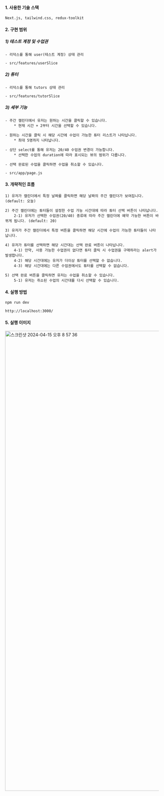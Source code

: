 #### 1. 사용한 기술 스택

    Next.js, tailwind.css, redux-toolkit

#### 2. 구현 범위

##### 1) 테스트 계정 및 수업권 
    - 리덕스를 통해 user(테스트 계정) 상태 관리

    - src/features/userSlice

##### 2) 튜터 
    - 리덕스를 통해 tutors 상태 관리
    
    - src/features/tutorSlice

##### 3) 세부 기능
    - 주간 캘린더에서 유저는 원하는 시간을 클릭할 수 있습니다.
        * 현재 시간 + 2부터 시간을 선택할 수 있습니다.

    - 원하는 시간을 클릭 시 해당 시간에 수업이 가능한 튜터 리스트가 나타납니다.
        * 최대 5명까지 나타납니다.

    - 상단 select를 통해 유저는 20/40 수업권 변경이 가능합니다.
        * 선택한 수업의 duration에 따라 표시되는 뷰의 범위가 다릅니다.
    
    - 선택 완료된 수업을 클릭하면 수업을 취소할 수 있습니다.

    - src/app/page.js

#### 3. 개략적인 흐름

    1) 유저가 캘린더에서 특정 날짜를 클릭하면 해당 날짜의 주간 캘린더가 보여집니다. (default: 오늘)

    2) 주간 캘린더에는 튜터들이 설정한 수업 가능 시간대에 따라 튜터 선택 버튼이 나타납니다. 
        2-1) 유저가 선택한 수업권(20/40) 종류에 따라 주간 캘린더에 예약 가능한 버튼이 바뀌게 됩니다. (default: 20)

    3) 유저가 주간 캘린더에서 특정 버튼을 클릭하면 해당 시간에 수업이 가능한 튜터들이 나타납니다.

    4) 유저가 튜터를 선택하면 해당 시간대는 선택 완료 버튼이 나타납니다.
        4-1) 만약, 사용 가능한 수업권이 없다면 튜터 클릭 시 수업권을 구매하라는 alert가 발생합니다.
        4-2) 해당 시간대에는 유저가 더이상 튜터를 선택할 수 없습니다.
        4-3) 해당 시간대에는 다른 수업권에서도 튜터를 선택할 수 없습니다.

    5) 선택 완료 버튼을 클릭하면 유저는 수업을 취소할 수 있습니다.
        5-1) 유저는 취소된 수업의 시간대를 다시 선택할 수 있습니다.
 



#### 4. 실행 방법
    npm run dev
    
    http://localhost:3000/


#### 5. 실행 이미지

<img width="1507" alt="스크린샷 2024-04-15 오후 8 57 36" src="https://github.com/hj213/ringle_assignment/assets/79979227/bd0eb62a-615c-495c-b5fe-693eebb71a3a">
